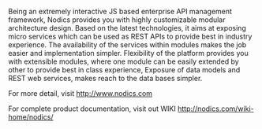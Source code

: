 
Being an extremely interactive JS based enterprise API management framework, Nodics provides you with highly customizable modular architecture design. Based on the latest technologies, it aims at exposing micro services which can be used as REST APIs to provide best in industry experience. The availability of the services within modules makes the job easier and implementation simpler. Flexibility of the platform provides you with extensible modules, where one module can be easily extended by other to provide best in class experience, Exposure of data models and REST web services, makes reach to the data bases simpler.

For more detail, visit http://www.nodics.com

For complete product documentation, visit out WIKI http://nodics.com/wiki-home/nodics/